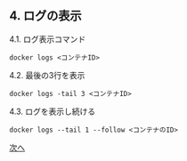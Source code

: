 ﻿## 4. ログの表示

4.1. ログ表示コマンド

```
docker logs <コンテナID>
```

4.2. 最後の3行を表示

```
docker logs -tail 3 <コンテナID>
```

4.3. ログを表示し続ける

```
docker logs --tail 1 --follow <コンテナのID>
```

[次へ](5-docker-stop.md)

